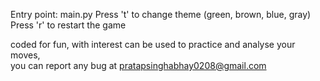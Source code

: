 Entry point: main.py
Press 't' to change theme (green, brown, blue, gray)
Press 'r' to restart the game

coded for fun, with interest
can be used to practice and analyse your moves,   
you can report any bug at pratapsinghabhay0208@gmail.com
